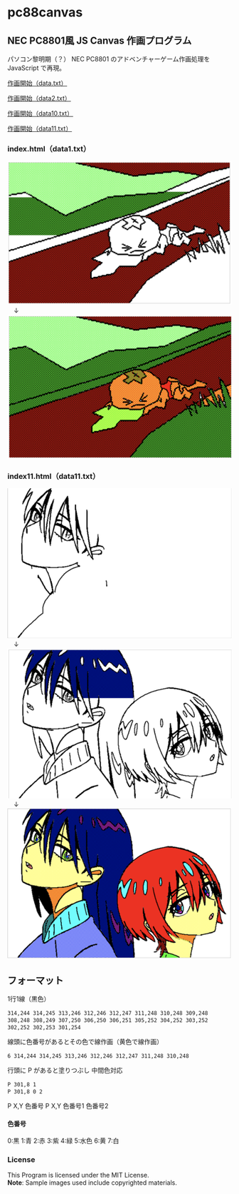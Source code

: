 # pc88canvas

## NEC PC8801風 JS Canvas 作画プログラム

パソコン黎明期（？） NEC PC8801 のアドベンチャーゲーム作画処理を JavaScript で再現。

[作画開始（data.txt）](https://bakuretuken.github.io/pc88canvas/)

[作画開始（data2.txt）](https://bakuretuken.github.io/pc88canvas/index2.html)

[作画開始（data10.txt）](https://bakuretuken.github.io/pc88canvas/index10.html)

[作画開始（data11.txt）](https://bakuretuken.github.io/pc88canvas/index11.html)

### index.html（data1.txt）

![PC88Canvas](img/01.png)<br />
　↓<br />
![PC88Canvas](img/02.png)

### index11.html（data11.txt）

![PC88Canvas](img/21.png)<br />
　↓<br />
![PC88Canvas](img/22.png)<br />
　↓<br />
![PC88Canvas](img/23.png)

## フォーマット

1行1線（黒色）
```
314,244 314,245 313,246 312,246 312,247 311,248 310,248 309,248 308,248 308,249 307,250 306,250 306,251 305,252 304,252 303,252 302,252 302,253 301,254
```

線頭に色番号があるとその色で線作画（黄色で線作画）
```
6 314,244 314,245 313,246 312,246 312,247 311,248 310,248
```

行頭に P があると塗りつぶし
中間色対応
```
P 301,8 1
P 301,8 0 2
```

P X,Y 色番号
P X,Y 色番号1 色番号2

#### 色番号
0:黒 1:青 2:赤 3:紫 4:緑 5:水色 6:黄 7:白

### License
This Program is licensed under the MIT License.<br />
**Note**: Sample images used include copyrighted materials.

